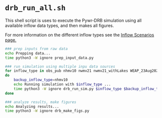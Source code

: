 # `drb_run_all.sh`

This shell script is uses to execute the Pywr-DRB simulation using all available inflow data types, and then makes all figures.

For more information on the different inflow types see the [Inflow Scenarios page.](../Model/pywr_drb_inflow_scenarios.md)


```bash
### prep inputs from raw data
echo Prepping data...
time python3 -W ignore prep_input_data.py

### run simulation using multiple inpu data sources
for inflow_type in obs_pub nhmv10 nwmv21 nwmv21_withLakes WEAP_23Aug2022_gridmet
do
	backup_inflow_type=nhmv10
	echo Running simulation with $inflow_type ...
	time python3 -W ignore drb_run_sim.py $inflow_type $backup_inflow_type
done

### analyze results, make figures
echo Analyzing results...
time python3 -W ignore drb_make_figs.py
```
